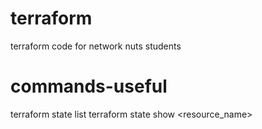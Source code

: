 # terraform
terraform code for network nuts students

# commands-useful
terraform state list
terraform state show <resource_name>
